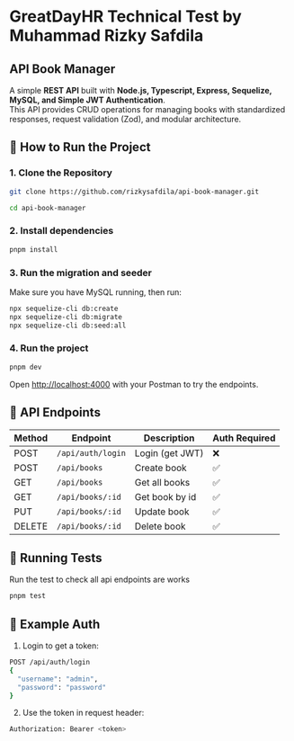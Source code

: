 # GreatDayHR Technical Test by Muhammad Rizky Safdila
## API Book Manager

A simple **REST API** built with **Node.js, Typescript, Express, Sequelize, MySQL, and Simple JWT Authentication**.  
This API provides CRUD operations for managing books with standardized responses, request validation (Zod), and modular architecture.

## 🚀 How to Run the Project

### 1. Clone the Repository

```bash
git clone https://github.com/rizkysafdila/api-book-manager.git

cd api-book-manager
```

### 2. Install dependencies

```bash
pnpm install
```

### 3. Run the migration and seeder
Make sure you have MySQL running, then run:
```bash
npx sequelize-cli db:create
npx sequelize-cli db:migrate
npx sequelize-cli db:seed:all
```

### 4. Run the project

```bash
pnpm dev
```

Open [http://localhost:4000](http://localhost:4000) with your Postman to try the endpoints.

## 📡 API Endpoints
| Method | Endpoint          | Description     | Auth Required |
| ------ | ----------------- | --------------- | ------------- |
| POST   | `/api/auth/login` | Login (get JWT) | ❌             |
| POST   | `/api/books`      | Create book     | ✅             |
| GET    | `/api/books`      | Get all books   | ✅             |
| GET    | `/api/books/:id`  | Get book by id  | ✅             |
| PUT    | `/api/books/:id`  | Update book     | ✅             |
| DELETE | `/api/books/:id`  | Delete book     | ✅             |

## 🧪 Running Tests
Run the test to check all api endpoints are works
```bash
pnpm test
```

## 🔑 Example Auth
1. Login to get a token:
```bash
POST /api/auth/login
{
  "username": "admin",
  "password": "password"
}
```

2. Use the token in request header:
```bash
Authorization: Bearer <token>
```
